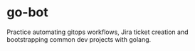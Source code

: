 # go-bot

Practice automating gitops workflows, Jira ticket creation and bootstrapping common dev projects with golang. 

